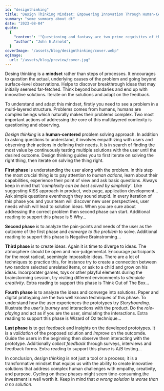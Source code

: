 ```yaml
---
id: "designthinking"
title: "Design Thinking Mindset: Empowering Innovation Through Human-Centered Problem-Solving"
summary: "some summary about dt"
date: "2023-08-04"
quote:
  {
    "content": '"Questioning and fantasy are two prime requisites of the creative personality."',
    "author": "John E.Arnold",
  }
coverImage: "/assets/blog/designthinking/cover.webp"
ogImage:
  url: "/assets/blog/preview/cover.jpg"
---
```


Desing thinking is a **mindset** rather than steps of processes. It encourages to question the actual, underlying causes of the problem and going beyond surface-level observations. Helps to discover breakthrough ideas that may initially seemed far-fetched. Think beyond boundaries and end up with innovative solutions. Iterate on the solutions and adapt on the feedback.

To understand and adapt this mindset, firstly you need to see a problem in a multi-layered structure. Problems comes from humans, humans are complex beings which naturally makes their problems complex. Two most important actions of addressing the core of this multilayered comlexity is questioning and observing.

_Design thinking_ is a **human-centered** problem solving approach. In addition to asking questions to understand, it involves empathizing with users and observing their actions in defining their needs. It is in search of finding the most value by continuously testing multiple solutions with the user until the desired outcome. Design thinking guides you to first iterate on solving the right thing, then iterate on solving the thing right.

**First phase** is understanding the user along with the problem. In this step the most crucial thing is to pay attention to _human actions_, learn about their capabilities, experience their point of view and ask basic questions. Always keep in mind that _'complexity can be best solved by simplicity'_. Like suggesting KISS approach in product, web page, application development... Ask simple questions eventhough they sound stupid. In every iteration of this phase you and your team will discover new user perspectives, user needs which will lead to solution ideas. When you are sure about addressing the correct problem then second phase can start. Additional reading to support this phase is 5 Why...

**Second phase** is to analyze the pain-points and needs of the user as the outcome of the first phase and _converge to the problem_ to solve. Additional reading to support this phase is Negative Brainstroming...

**Third phase** is to create ideas. Again it is time to diverge to ideas. The atmosphere should be open and non-judgemental. Encourage participants for the most radical, seemingle impossible ideas. There are a lot of techniques to practice this, for instance try to create a connection between two random selected unrelated items, or ask to a child and grow on his ideas. Incorporater games, toys or other playful elements during the brainstorming session, try visiting different environments to _stimulate creativity_. Extra reading to support this phase is Think Out of The Box...

**Fourth phase** is to analyze the ideas and converge into solutions. Paper and digital protoyping are the two well known techniques of this phase. To understand how the user experiences the prototypes try _Storyboarding_. Illustrate the _user's journey_ and interactions with the product. Do the _role-playing_ and act as if you are the user, simulating the interactions. Extra reading to support this phase is Wizard of Oz technique...

**Last phase** is to get feedback and insights on the developed prototypes. It is a _validation_ of the proposed solution and _improve_ on the outcomde. Guide the users in the beginning then observe them interacting with the prototype. Additionally _collect feedback_ through surveys, interviews and feedback forms. Extra reading to support this phase is A/B testing...

In conclusion, _design thinking_ is not just a tool or a process; it is a transformative mindset that equips us with the ability to create innovative solutions that address complex human challenges with empathy, creativity, and purpose. Cycling on these phases might seem time-consuming,the investment is well worth it. Keep in mind that _a wrong solution is worse than a no solution_.
